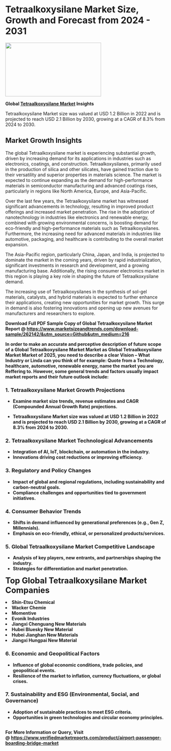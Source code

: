<H1>Tetraalkoxysilane Market Size, Growth and Forecast from 2024 - 2031</H1><img class="aligncenter size-medium wp-image-584254" src="https://thirdeyenews.in/wp-content/uploads/2024/09/Global-Market-Research-300x168.jpeg" alt="" width="300" height="168" /><p><strong>Global&nbsp;<a href="https://www.marketsizeandtrends.com/download-sample/262142/&amp;utm_source=Github&utm_medium=216">Tetraalkoxysilane Market</a> Insights</strong></p><p>Tetraalkoxysilane Market size was valued at USD 1.2 Billion in 2022 and is projected to reach USD 2.1 Billion by 2030, growing at a CAGR of 8.3% from 2024 to 2030.</p><p><h2>Market Growth Insights</h2> <p>The global Tetraalkoxysilane market is experiencing substantial growth, driven by increasing demand for its applications in industries such as electronics, coatings, and construction. Tetraalkoxysilanes, primarily used in the production of silica and other silicates, have gained traction due to their versatility and superior properties in materials science. The market is expected to continue expanding as the demand for high-performance materials in semiconductor manufacturing and advanced coatings rises, particularly in regions like North America, Europe, and Asia-Pacific.</p> <p><strong></strong></p> <p>Over the last few years, the Tetraalkoxysilane market has witnessed significant advancements in technology, resulting in improved product offerings and increased market penetration. The rise in the adoption of nanotechnology in industries like electronics and renewable energy, combined with growing environmental concerns, is boosting demand for eco-friendly and high-performance materials such as Tetraalkoxysilanes. Furthermore, the increasing need for advanced materials in industries like automotive, packaging, and healthcare is contributing to the overall market expansion.</p> <p>The Asia-Pacific region, particularly China, Japan, and India, is projected to dominate the market in the coming years, driven by rapid industrialization, significant investments in research and development, and a growing manufacturing base. Additionally, the rising consumer electronics market in this region is playing a key role in shaping the future of Tetraalkoxysilane demand.</p> <p>The increasing use of Tetraalkoxysilanes in the synthesis of sol-gel materials, catalysts, and hybrid materials is expected to further enhance their applications, creating new opportunities for market growth. This surge in demand is also fostering innovations and opening up new avenues for manufacturers and researchers to explore.</p> <p><strong></p><p><span class=""><strong>Download Full PDF Sample Copy of Global Tetraalkoxysilane Market Report</strong> @ <a href="https://www.marketsizeandtrends.com/download-sample/262142/&amp;utm_source=Github&utm_medium=216" target="_blank">https://www.marketsizeandtrends.com/download-sample/262142/&amp;utm_source=Github&utm_medium=216</a></span></p><p>In order to make an accurate and perceptive description of future scope of a Global&nbsp;Tetraalkoxysilane Market Market as Global&nbsp;Tetraalkoxysilane Market Market of 2025, you need to describe a clear Vision &ndash; What Industry or Linda can you think of for example: Quote from a Technology, healthcare, automotive, renewable energy, name the market you are Reffering to. However, some general trends and factors usually impact market reports and their future outlook include:</p><h3>1.&nbsp;<strong>Tetraalkoxysilane Market Growth Projections</strong></h3><ul><li>Examine market size trends, revenue estimates and CAGR (Compounded Annual Growth Rate) projections.</li><li><p>Tetraalkoxysilane Market size was valued at USD 1.2 Billion in 2022 and is projected to reach USD 2.1 Billion by 2030, growing at a CAGR of 8.3% from 2024 to 2030.</p></li></ul><h3>2.&nbsp;<strong>Tetraalkoxysilane Market Technological Advancements</strong></h3><ul><li>Integration of AI, IoT, blockchain, or automation in the industry.</li><li>Innovations driving cost reductions or improving efficiency.</li></ul><h3>3.&nbsp;<strong>Regulatory and Policy Changes</strong></h3><ul><li>Impact of global and regional regulations, including sustainability and carbon-neutral goals.</li><li>Compliance challenges and opportunities tied to government initiatives.</li></ul><h3>4.&nbsp;<strong>Consumer Behavior Trends</strong></h3><ul><li>Shifts in demand influenced by generational preferences (e.g., Gen Z, Millennials).</li><li>Emphasis on eco-friendly, ethical, or personalized products/services.</li></ul><h3>5.&nbsp;<strong>Global Tetraalkoxysilane Market Competitive Landscape</strong></h3><ul><li>Analysis of key players, new entrants, and partnerships shaping the industry.</li><li>Strategies for differentiation and market penetration.</li></ul><p data-pm-slice="1 1 []"><span style="color: inherit; font-family: inherit; font-size: 25px;">Top Global Tetraalkoxysilane Market Companies</span></p><div class="" data-test-id=""><p><li>Shin-Etsu Chemical</li><li> Wacker Chemie</li><li> Momentive</li><li> Evonik Industries</li><li> Jiangxi Chenguang New Materials</li><li> Hubei Bluesky New Material</li><li> Hubei Jianghan New Materials</li><li> Jiangxi Hungpai New Material</li></p></div><h3>6.&nbsp;<strong>Economic and Geopolitical Factors</strong></h3><ul><li>Influence of global economic conditions, trade policies, and geopolitical events.</li><li>Resilience of the market to inflation, currency fluctuations, or global crises.</li></ul><h3>7.&nbsp;<strong>Sustainability and ESG (Environmental, Social, and Governance)</strong></h3><ul><li>Adoption of sustainable practices to meet ESG criteria.</li><li>Opportunities in green technologies and circular economy principles.</li></ul><h2><strong style="font-size: 14px;">For More Information or Query, Visit @&nbsp;</strong><a style="background-color: #ffffff; font-size: 14px;" href="https://www.marketsizeandtrends.com/report/tetraalkoxysilane-market/" target="_blank">https://www.verifiedmarketreports.com/product/airport-passenger-boarding-bridge-market</a></h2>
